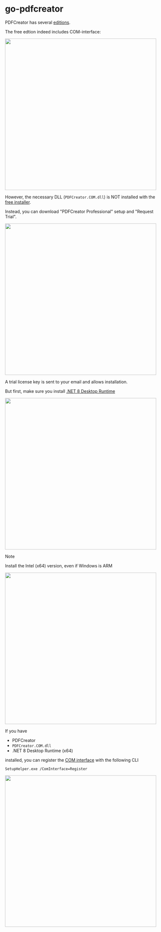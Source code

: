 # go-pdfcreator

PDFCreator has several [editions](https://www.pdfforge.org/pdfcreator/editions).

The free edtion indeed includes COM-interface:

<img src="https://github.com/user-attachments/assets/dda0a09c-ad8a-4f6f-98a3-750016a3644a" width=500 height=auto /> 

However, the necessary DLL (`PDFCreator.COM.dll`) is NOT installed with the [free installer](https://www.pdfforge.org/pdfcreator/download).

Instead, you can download "PDFCreator Professional" setup and "Request Trial".

<img src="https://github.com/user-attachments/assets/8c77300d-63f9-488a-8af7-2fdd66940827" width=500 height=auto /> 

A trial license key is sent to your email and allows installation.

But first, make sure you install [.NET 8 Desktop Runtime](https://dotnet.microsoft.com/en-us/download/dotnet/8.0)

<img src="https://github.com/user-attachments/assets/94f9c528-c4e3-4b29-9117-a121f74c70b5" width=500 height=auto /> 

> [!NOTE]
> Install the Intel (x64) version, even if Windows is ARM

<img src="https://github.com/user-attachments/assets/38c41ef1-b8df-4cf8-81b1-d2253590c88b" width=500 height=auto />  

If you have

* PDFCreator 
* `PDFCreator.COM.dll`
* .NET 8 Desktop Runtime (x64)

installed, you can register the [COM interface](https://docs.pdfforge.org/pdfcreator/en/pdfcreator/com-interface/#) with the following CLI

```
SetupHelper.exe /ComInterface=Register
```

<img src="https://github.com/user-attachments/assets/654f673e-3614-40fe-8852-8e1af40a64d3" width=500 height=auto />  
